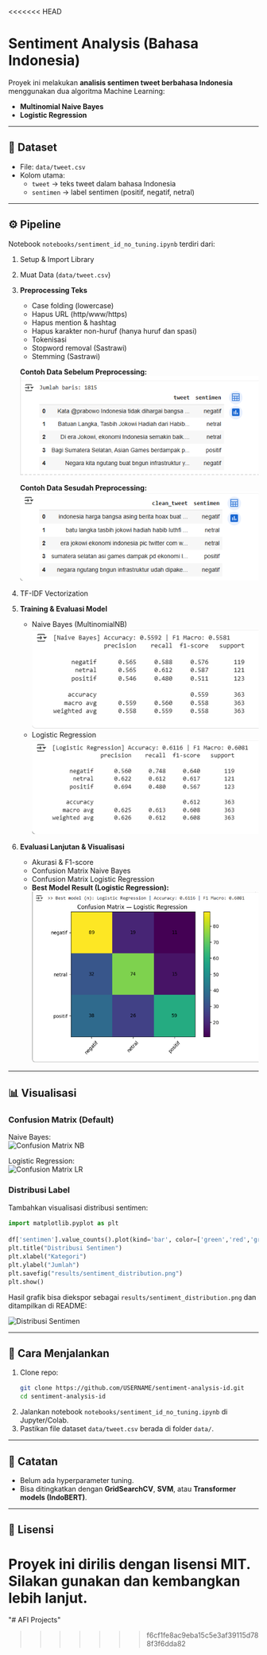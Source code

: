 <<<<<<< HEAD
# Sentiment Analysis (Bahasa Indonesia)

Proyek ini melakukan **analisis sentimen tweet berbahasa Indonesia** menggunakan dua algoritma Machine Learning:  
- **Multinomial Naive Bayes**  
- **Logistic Regression**

---

## 📂 Dataset
- File: `data/tweet.csv`  
- Kolom utama:
  - `tweet` → teks tweet dalam bahasa Indonesia  
  - `sentimen` → label sentimen (positif, negatif, netral)  

---

## ⚙️ Pipeline
Notebook `notebooks/sentiment_id_no_tuning.ipynb` terdiri dari:  

1. Setup & Import Library  
2. Muat Data (`data/tweet.csv`)  
3. **Preprocessing Teks**  
   - Case folding (lowercase)  
   - Hapus URL (http/www/https)  
   - Hapus mention & hashtag  
   - Hapus karakter non-huruf (hanya huruf dan spasi)  
   - Tokenisasi  
   - Stopword removal (Sastrawi)  
   - Stemming (Sastrawi)  

   **Contoh Data Sebelum Preprocessing:**  
   ![Data Sebelum Processing](results/Data_sebelum_processing.png)  

   **Contoh Data Sesudah Preprocessing:**  
   ![Data Sesudah Processing](results/Data_setelah_processing.png)  

4. TF-IDF Vectorization  
5. **Training & Evaluasi Model**  
   - Naive Bayes (MultinomialNB)  
     ![Naive Bayes Report](results/naive_bayes.png)  
   - Logistic Regression  
     ![Logistic Regression Report](results/regression.png)  
6. **Evaluasi Lanjutan & Visualisasi**  
   - Akurasi & F1-score  
   - Confusion Matrix Naive Bayes  
   - Confusion Matrix Logistic Regression  
   - **Best Model Result (Logistic Regression):**  
     ![Best Model Confusion Matrix](results/best_model.png)

---

## 📊 Visualisasi

### Confusion Matrix (Default)
Naive Bayes:  
![Confusion Matrix NB](results/confusion_nb.png)  

Logistic Regression:  
![Confusion Matrix LR](results/confusion_lr.png)  

### Distribusi Label
Tambahkan visualisasi distribusi sentimen:  

```python
import matplotlib.pyplot as plt

df['sentimen'].value_counts().plot(kind='bar', color=['green','red','gray'])
plt.title("Distribusi Sentimen")
plt.xlabel("Kategori")
plt.ylabel("Jumlah")
plt.savefig("results/sentiment_distribution.png")
plt.show()
```

Hasil grafik bisa diekspor sebagai `results/sentiment_distribution.png` dan ditampilkan di README:  

![Distribusi Sentimen](results/sentiment_distribution.png)  

---

## 🚀 Cara Menjalankan
1. Clone repo:
   ```bash
   git clone https://github.com/USERNAME/sentiment-analysis-id.git
   cd sentiment-analysis-id
   ```
2. Jalankan notebook `notebooks/sentiment_id_no_tuning.ipynb` di Jupyter/Colab.  
3. Pastikan file dataset `data/tweet.csv` berada di folder `data/`.  

---

## 📌 Catatan
- Belum ada hyperparameter tuning.  
- Bisa ditingkatkan dengan **GridSearchCV**, **SVM**, atau **Transformer models (IndoBERT)**.  

---

## 📝 Lisensi
Proyek ini dirilis dengan lisensi MIT. Silakan gunakan dan kembangkan lebih lanjut.  
=======
"# AFI Projects"


>>>>>>> f6cf1fe8ac9eba15c5e3af39115d788f3f6dda82
